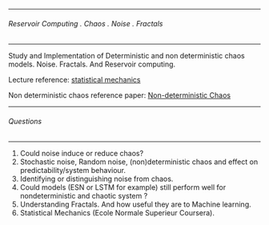 ------------------------------------------------
###### Reservoir Computing . Chaos . Noise . Fractals
-----------------------------------------------
Study and Implementation of Deterministic and non deterministic chaos models. Noise. Fractals. And Reservoir computing. 

Lecture reference: [statistical mechanics](https://www.coursera.org/learn/statistical-mechanics)

Non deterministic chaos reference paper: [Non-deterministic Chaos](https://arxiv.org/pdf/chao-dyn/9408001.pdf)

------------------------------------------------
 ###### Questions
-----------------------------------------------
  1. Could noise induce or reduce chaos?
  2. Stochastic noise, Random noise, (non)deterministic chaos and effect on predictability/system behaviour.
  3. Identifying or distinguishing noise from chaos.
  4. Could models  (ESN or LSTM for example) still perform well for nondeterministic and chaotic system ?
  5. Understanding Fractals. And how useful they are to Machine learning.
  6. Statistical Mechanics (Ecole Normale Superieur Coursera).
  
